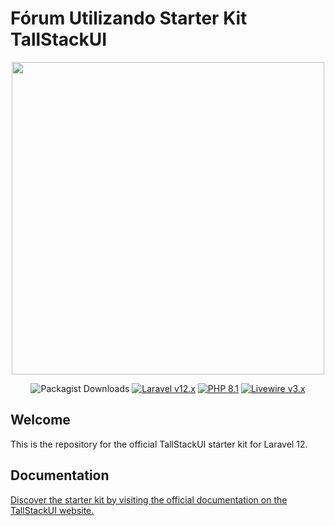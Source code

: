 # Fórum Utilizando Starter Kit TallStackUI

<p align="center"><a href="https://tallstackui.com" target="_blank"><img src="https://raw.githubusercontent.com/tallstackui/website/main/arts/tallstackui.svg" width="500"></a></p>

<p align="center">
    <img alt="Packagist Downloads" src="https://img.shields.io/packagist/dt/tallstackui/tallstackui?style=for-the-badge">
    <a href="https://laravel.com"><img alt="Laravel v12.x" src="https://img.shields.io/badge/Laravel-^v10.x-FF2D20?style=for-the-badge&logo=laravel"></a>
    <a href="https://php.net"><img alt="PHP 8.1" src="https://img.shields.io/badge/PHP-^8.1-777BB4?style=for-the-badge&logo=php"></a>
    <a href="https://livewire.laravel.com"><img alt="Livewire v3.x" src="https://img.shields.io/badge/Livewire-^v3.x-FB70A9?style=for-the-badge"></a>
</p>

## Welcome

This is the repository for the official TallStackUI starter kit for Laravel 12.

## Documentation

[Discover the starter kit by visiting the official documentation on the TallStackUI website.](https://tallstackui.com/docs/v2/starter-kit)
